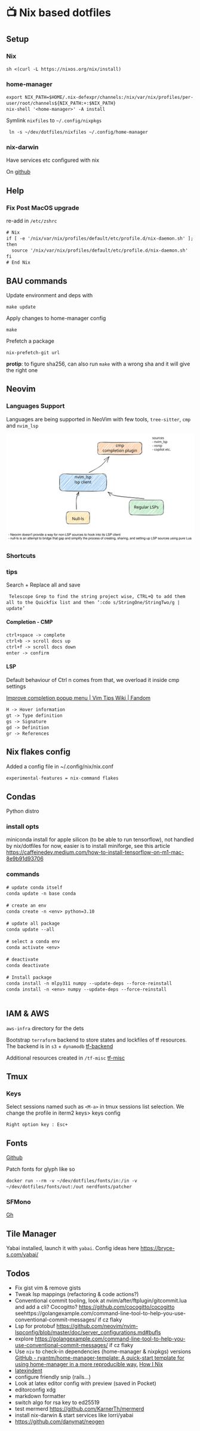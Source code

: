 # 📺 Nix based dotfiles

## Setup

### Nix
```shell
sh <(curl -L https://nixos.org/nix/install)
```
### home-manager
```shell
export NIX_PATH=$HOME/.nix-defexpr/channels:/nix/var/nix/profiles/per-user/root/channels${NIX_PATH:+:$NIX_PATH}
nix-shell '<home-manager>' -A install
```

Symlink `nixfiles` to `~/.config/nixpkgs`
```
 ln -s ~/dev/dotfiles/nixfiles ~/.config/home-manager
```
### nix-darwin
Have services etc configured with nix

On [github](https://github.com/LnL7/nix-darwin)

## Help

### Fix Post MacOS upgrade
re-add in `/etc/zshrc`
```
# Nix
if [ -e '/nix/var/nix/profiles/default/etc/profile.d/nix-daemon.sh' ]; then
  source '/nix/var/nix/profiles/default/etc/profile.d/nix-daemon.sh'
fi
# End Nix
```

## BAU commands



Update environment and deps with

```shell
make update
```

Apply changes to home-manager config

```shell
make
```

Prefetch a package

```shell
nix-prefetch-git url
```

**protip**: to figure sha256, can also run `make` with a wrong sha and it will give the right one

## Neovim

### Languages Support

Languages are being supported in NeoVim with few tools, `tree-sitter`, `cmp` and `nvim_lsp`

![diag1](./docs/images/Untitled-2022-09-25-1426.svg)

### Shortcuts

### tips

Search + Replace all and save
```
 Telescope Grep to find the string project wise, CTRL+Q to add them all to the Quickfix list and then ‘:cdo s/StringOne/StringTwo/g | update’
```

#### Completion - CMP

```
ctrl+space -> complete
ctrl+b -> scroll docs up
ctrl+f -> scroll docs down
enter -> confirm
```

#### LSP

Default behaviour of Ctrl n comes from that, we overload it inside cmp settings

[Improve completion popup menu | Vim Tips Wiki | Fandom](https://vim.fandom.com/wiki/Improve_completion_popup_menu)

```
H -> Hover information
gt -> Type definition
gs -> Signature
gd -> Definition
gr -> References

```

## Nix flakes config

Added a config file in ~/.config/nix/nix.conf

```nix
experimental-features = nix-command flakes
```

## Condas


Python distro

### install opts
miniconda install for apple silicon (to be able to run tensorflow), not handled
by nix/dotfiles for now, easier is to install miniforge, see this article
https://caffeinedev.medium.com/how-to-install-tensorflow-on-m1-mac-8e9b91d93706


### commands


```
# update conda itself
conda update -n base conda

# create an env 
conda create -n <env> python=3.10

# update all package 
conda update --all

# select a conda env 
conda activate <env>

# deactivate
conda deactivate

# Install package
conda install -n mlpy311 numpy --update-deps --force-reinstall
conda install -n <env> numpy --update-deps --force-reinstall


```

## IAM & AWS

`aws-infra` directory for the dets

Bootstrap `terraform` backend to store states and lockfiles of tf resources.
The backend is in `s3` + `dynamodb`
[tf-backend](aws-infra/tf-backend/README.md)

Additional resources created in `/tf-misc`
[tf-misc](aws-infra/tf-misc/tfdocs.md)

## Tmux

### Keys

Select sessions named such as `<M-a>` in tmux sessions list selection.
We change the profile in iterm2 keys> keys config

```
Right option key : Esc+
```

## Fonts

[Github](https://github.com/ryanoasis/nerd-fonts#option-9-patch-your-own-font)

Patch fonts for glyph like so
```
docker run --rm -v ~/dev/dotfiles/fonts/in:/in -v  ~/dev/dotfiles/fonts/out:/out nerdfonts/patcher
```

### SFMono
[Gh](https://github.com/shaunsingh/SFMono-Nerd-Font-Ligaturized)

## Tile Manager

Yabai installed, launch it with `yabai`. 
Config ideas here https://bryce-s.com/yabai/

## Todos

- Fix gist vim & remove gists
- Tweak lsp mappings (refactoring & code actions?)
- Conventional commit tooling, look at nvim/after/ftplugin/gitcommit.lua and add a cli? Cocogitto? https://github.com/cocogitto/cocogitto seehttps://golangexample.com/command-line-tool-to-help-you-use-conventional-commit-messages/ if cz flaky
- Lsp for protobuf https://github.com/neovim/nvim-lspconfig/blob/master/doc/server_configurations.md#bufls
- explore https://golangexample.com/command-line-tool-to-help-you-use-conventional-commit-messages/ if cz flaky
- Use `niv` to check-in dependencies (home-manager & nixpkgs) versions [GitHub - ryantm/home-manager-template: A quick-start template for using home-manager in a more reproducible way.](https://github.com/ryantm/home-manager-template) [How I Nix](https://eevie.ro/posts/2022-01-24-how-i-nix.html)
- [latexindent](https://tex.stackexchange.com/questions/390433/how-can-i-install-latexindent-on-macos)
- configure friendly snip (rails...)
- Look at latex editor config with preview (saved in Pocket)
- editorconfig xdg
- markdown formatter
- switch algo for rsa key to ed25519
- test mermerd https://github.com/KarnerTh/mermerd
- install nix-darwin & start services like lorri/yabai
- https://github.com/danymat/neogen
